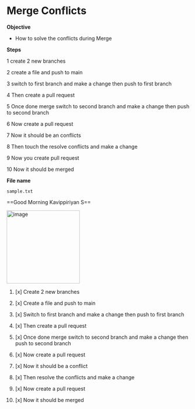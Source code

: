 # Merge Conflicts
**Objective**
- How to solve the conflicts during Merge

**Steps**

1 create 2 new branches

2 create a file and push to main

3 switch to first branch and make a change then push to first branch

4 Then create a pull request

5 Once done merge switch to second branch and make a change then push to second branch

6 Now create a pull request 

7 Now it should be an conflicts

8 Then touch the resolve conflicts and make a change 

9 Now you create pull request 

10 Now it should be merged

**File name**

`sample.txt`

==Good Morning Kavippiriyan S==

<img src="https://cdn1.vectorstock.com/i/1000x1000/47/05/young-man-programmer-working-on-computer-with-code-vector-18324705.jpg" alt="image" width="200" height="200">

1. [x] Create 2 new branches

2. [x] Create a file and push to main

3. [x] Switch to first branch and make a change then push to first branch

4. [x] Then create a pull request

5. [x] Once done merge switch to second branch and make a change then push to second branch

6. [x] Now create a pull request 

7. [x] Now it should be a conflict

8. [x] Then resolve the conflicts and make a change 

9. [x] Now create a pull request 

10. [x] Now it should be merged




    
    
